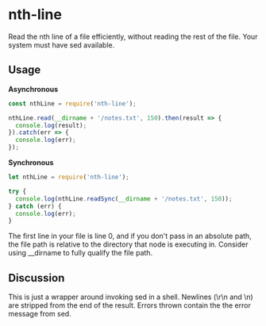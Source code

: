 # nth-line

Read the nth line of a file efficiently, without reading the rest of the file. Your system must have sed available.

## Usage

**Asynchronous**
```js
const nthLine = require('nth-line');

nthLine.read(__dirname + '/notes.txt', 150).then(result => {
  console.log(result);
}).catch(err => {
  console.log(err);
});
```

**Synchronous**
```js
let nthLine = require('nth-line');

try {
  console.log(nthLine.readSync(__dirname + '/notes.txt', 150));
} catch (err) {
  console.log(err);
}
```

The first line in your file is line 0, and if you don't pass in an absolute path, the file path is relative to the directory that node is executing in. Consider using __dirname to fully qualify the file path.

## Discussion

This is just a wrapper around invoking sed in a shell. Newlines (\r\n and \n) are stripped from the end of the result. Errors thrown contain the the error message from sed.
